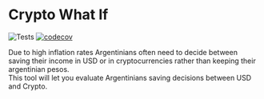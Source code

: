 # Crypto What If

![Tests](https://github.com/LucasLivrone/crypto-what-if/actions/workflows/Tests.yml/badge.svg)
[![codecov](https://codecov.io/gh/LucasLivrone/crypto-what-if/branch/main/graph/badge.svg?token=Z1DE1KYAYZ)](https://codecov.io/gh/LucasLivrone/crypto-what-if)

Due to high inflation rates Argentinians often need to decide between saving their income in USD or in cryptocurrencies rather than keeping their argentinian pesos.  
This tool will let you evaluate Argentinians saving decisions between USD and Crypto.
